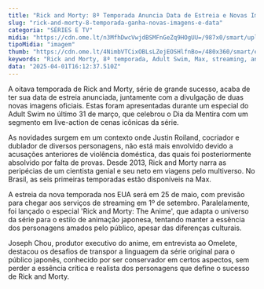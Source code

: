```yaml
---
title: "Rick and Morty: 8ª Temporada Anuncia Data de Estreia e Novas Imagens"
slug: "rick-and-morty-8-temporada-ganha-novas-imagens-e-data"
categoria: "SÉRIES E TV"
midia: "https://cdn.ome.lt/n3MfhDwcVwjdBSMFnGeZq9HOgUU=/987x0/smart/uploads/conteudo/fotos/OMELETE_CAPA_-_2025-04-01T124444.388.png"
tipoMidia: "imagem"
thumb: "https://cdn.ome.lt/4NimbVTCixOBLsLZejEOSHlfnBo=/480x360/smart/extras/conteudos/omelete_THUMB_-_2025-04-01T124429.913.png"
keywords: "Rick and Morty, 8ª temporada, Adult Swim, Max, streaming, anime, Justin Roiland"
data: "2025-04-01T16:12:37.510Z"
---
```


A oitava temporada de Rick and Morty, série de grande sucesso, acaba de ter sua data de estreia anunciada, juntamente com a divulgação de duas novas imagens oficiais. Estas foram apresentadas durante um especial do Adult Swim no último 31 de março, que celebrou o Dia da Mentira com um segmento em live-action de cenas icônicas da série.

As novidades surgem em um contexto onde Justin Roiland, cocriador e dublador de diversos personagens, não está mais envolvido devido a acusações anteriores de violência doméstica, das quais foi posteriormente absolvido por falta de provas. Desde 2013, Rick and Morty narra as peripécias de um cientista genial e seu neto em viagens pelo multiverso. No Brasil, as seis primeiras temporadas estão disponíveis na Max.

A estreia da nova temporada nos EUA será em 25 de maio, com previsão para chegar aos serviços de streaming em 1º de setembro. Paralelamente, foi lançado o especial 'Rick and Morty: The Anime', que adapta o universo da série para o estilo de animação japonesa, tentando manter a essência dos personagens amados pelo público, apesar das diferenças culturais.

Joseph Chou, produtor executivo do anime, em entrevista ao Omelete, destacou os desafios de transpor a linguagem da série original para o público japonês, conhecido por ser conservador em certos aspectos, sem perder a essência crítica e realista dos personagens que define o sucesso de Rick and Morty.